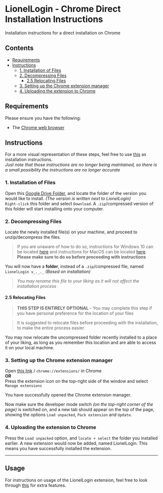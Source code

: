 # LionelLogin - Chrome Direct Installation Instructions
Installation instructions for a direct installation on Chrome

## Contents
- [Requirements](#requirements)
- [Instructions](#instructions)
	- [1. Installation of Files](#1-installation-of-files)
	- [2. Decompressing Files](#2-decompressing-files)
		- [2.5 Relocating Files](#25-relocating-files)
	- [3. Setting up the Chrome extension manager](#3-setting-up-the-chrome-extension-manager)
	- [4. Uploading the extension to Chrome](#4-uploading-the-extension-to-chrome)

## Requirements
Please ensure you have the following:
- The [Chrome web browser](https://www.google.com/intl/en_hk/chrome/)

## Instructions
For a more visual representation of these steps, feel free to use [this](https://docs.google.com/presentation/d/1VIXn9FJb83H6CQwr-JYIFJgz-z2UQoDg9Y4QCHWtGL0/edit#slide=id.g1187dfacd3e_0_20) as installation instructions.  
*Just note that those instructions are no longer being maintained, so there is a small possibility the instructions are no longer accurate*

### 1. Installation of Files
Open this [Google Drive Folder](https://drive.google.com/drive/folders/1Fdvf5XMKoZpoxU-0YezVKRM6Ve97YVmN?usp=sharing), and locate the folder of the version you would like to install. *(The version is written next to LionelLogin)*  
`Right-click` this folder and select `Download`. A `.zip`/compressed version of this folder will start installing onto your computer.  

### 2. Decompressing Files
Locate the newly installed file(s) on your machine, and proceed to unzip/decompress the files.  
> If you are unaware of how to do so, instructions for Windows 10 can be located [here](https://www.businessinsider.com/guides/tech/how-to-unzip-files-windows-10) and instructions for MacOS can be located [here](https://support.apple.com/en-gb/guide/mac-help/mchlp2528/mac). **Please make sure to do so before proceeding with instructions**  

You will now have a **folder**, instead of a `.zip`/compressed file, named `LionelLogin v_._._` *(Based on installation)*
> *You may rename this file to your liking as it will not affect the installation process*

#### 2.5 Relocating Files 
> **THIS STEP IS ENTIRELY OPTIONAL** - You may complete this step if you have personal preference for the location of your files  

> It is suggested to relocate files before proceeding with the installation, to make the entire process easier.  

You may now relocate the uncompressed folder recently installed to a place of your liking, as long as you remember this location and are able to access it on your local machine. 

### 3. Setting up the Chrome extension manager
Open <a href="chrome://extensions/" target="_blank">this link</a> / `chrome://extensions/` in Chrome  
**OR**  
Press the extension icon on the top-right side of the window and select `Manage extensions`  
  
You have successfully opened the Chrome extension manager.  
  
Now make sure the developer mode switch *(on the top-right corner of the page)* is switched on, and a new tab should appear on the top of the page, showing the options `Load unpacked`, `Pack extension` and `Update`.

### 4. Uploading the extension to Chrome
Press the `Load unpacked` option, and `locate + select` the folder you installed earlier. A new extension would now be added, named LionelLogin. This means you have successfully installed the extension. 

***

## Usage
For instructions on usage of the LionelLogin extension, feel free to look through [this](https://docs.google.com/presentation/d/1zxJBjksXeMD_YpHr4Lra-ENlIJDXK2RNx7RqnclwwDQ/edit?usp=sharing) for extra features.